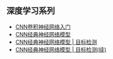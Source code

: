 ## 深度学习系列

* [CNN卷积神经网络入门](http://www.laphiler.com/2017/12/20/CNN_startup/)
* [CNN经典神经网络模型](http://www.laphiler.com/2018/01/02/cnn-classic-model/)
* [CNN经典神经网络模型 | 目标检测](http://www.laphiler.com/2018/01/08/cnn-classic-model-objectdetection/)
* [CNN经典神经网络模型 | 目标检测(续)](http://www.laphiler.com/2018/01/15/cnn-classic-model-objectdetection2/)
